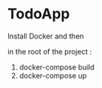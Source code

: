 # TodoApp

Install Docker and then 

in the root of the project : 

1. docker-compose build
2. docker-compose up
